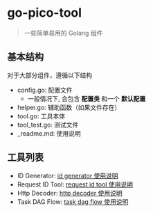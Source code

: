 # go-pico-tool

> 一些简单易用的 Golang 组件

## 基本结构

对于大部分组件，遵循以下结构
- config.go: 配置文件
    - 一般情况下, 会包含 **配置类** 和一个 **默认配置**
- helper.go: 辅助函数（如果文件存在）
- tool.go: 工具本体
- tool_test.go: 测试文件
- _readme.md: 使用说明

## 工具列表

- ID Generator: [id generator 使用说明](./pkg/id_generator/_readme.cn.md)
- Request ID Tool: [request id tool 使用说明](./pkg/gin_pkg/request_id/_readme.cn.md)
- Http Decoder: [http decoder 使用说明](./pkg/gin_pkg/http_decoder/_readme.cn.md)
- Task DAG Flow: [task dag flow 使用说明](./pkg/task_dagflow/_readme.cn.md)
